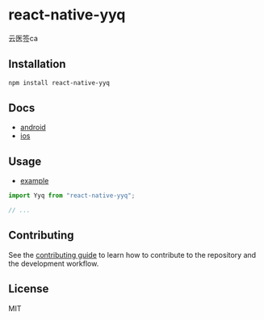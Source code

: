 # react-native-yyq

云医签ca

## Installation

```sh
npm install react-native-yyq
```

## Docs
- [android](./docs/android-v2.0.2.pdf)
- [ios](./docs/ios-v2.0.2.pdf)

## Usage
- [example](./example/src/App.tsx)

```js
import Yyq from "react-native-yyq";

// ...
```

## Contributing

See the [contributing guide](CONTRIBUTING.md) to learn how to contribute to the repository and the development workflow.

## License

MIT
